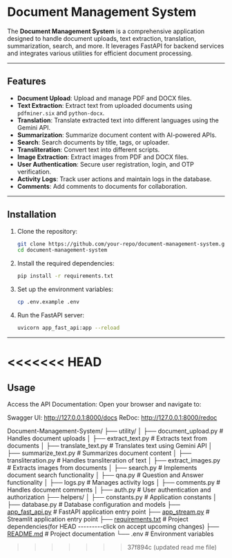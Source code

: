 # Document Management System

The **Document Management System** is a comprehensive application designed to handle document uploads, text extraction, translation, summarization, search, and more. It leverages FastAPI for backend services and integrates various utilities for efficient document processing.

---

## Features
- **Document Upload**: Upload and manage PDF and DOCX files.
- **Text Extraction**: Extract text from uploaded documents using `pdfminer.six` and `python-docx`.
- **Translation**: Translate extracted text into different languages using the Gemini API.
- **Summarization**: Summarize document content with AI-powered APIs.
- **Search**: Search documents by title, tags, or uploader.
- **Transliteration**: Convert text into different scripts.
- **Image Extraction**: Extract images from PDF and DOCX files.
- **User Authentication**: Secure user registration, login, and OTP verification.
- **Activity Logs**: Track user actions and maintain logs in the database.
- **Comments**: Add comments to documents for collaboration.

---

## Installation

1. Clone the repository:
   ```bash
   git clone https://github.com/your-repo/document-management-system.git
   cd document-management-system
   ```

2. Install the required dependencies:
   ```bash
   pip install -r requirements.txt
   ```

3. Set up the environment variables:
   ```bash
   cp .env.example .env
   ```

4. Run the FastAPI server:
   ```bash
   uvicorn app_fast_api:app --reload
   ```

---
<<<<<<< HEAD
=======

## Usage

Access the API Documentation: Open your browser and navigate to:

Swagger UI: http://127.0.0.1:8000/docs
ReDoc: http://127.0.0.1:8000/redoc

Document-Management-System/
├── utility/
│   ├── document_upload.py       # Handles document uploads
│   ├── extract_text.py          # Extracts text from documents
│   ├── translate_text.py        # Translates text using Gemini API
│   ├── summarize_text.py        # Summarizes document content
│   ├── transliteration.py       # Handles transliteration of text
│   ├── extract_images.py        # Extracts images from documents
│   ├── search.py                # Implements document search functionality
│   ├── qna.py                   # Question and Answer functionality
│   ├── logs.py                  # Manages activity logs
│   ├── comments.py              # Handles document comments
│   ├── auth.py                  # User authentication and authorization
├── helpers/
│   ├── constants.py             # Application constants
│   ├── database.py              # Database configuration and models
├── [app_fast_api.py](http://_vscodecontentref_/1)              # FastAPI application entry point
├── [app_stream.py](http://_vscodecontentref_/2)                # Streamlit application entry point
├── [requirements.txt](http://_vscodecontentref_/3)             # Project dependencies(for HEAD ---------click on accept upcoming changes)
├── [README.md](http://_vscodecontentref_/4)                    # Project documentation
└── .env                         # Environment variables
>>>>>>> 37f894c (updated read me file)
